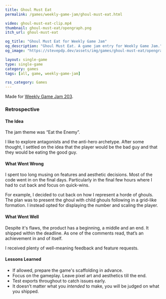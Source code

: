 ```yaml
---
title: Ghoul Must Eat
permalink: /games/weekly-game-jam/ghoul-must-eat.html

video: ghoul-must-eat-clip.mp4
thumbnail: ghoul-must-eat/opengraph.png
itch_url: ghoul-must-eat

og_title: "Ghoul Must Eat for Weekly Game Jam"
og_description: "Ghoul Must Eat. A game jam entry for Weekly Game Jam."
og_image: "https://stevepdp.dev/assets/img/games/ghoul-must-eat/opengraph.png"

layout: single-game
type: single-game
category: games
tags: [all, game, weekly-game-jam]

rss_category: Games
---
```


Made for <a href="https://itch.io/jam/weekly-game-jam-203" rel="noopener" target="_blank">Weekly Game Jam 203</a>.

### Retrospective

#### The Idea

The jam theme was &ldquo;Eat the Enemy&rdquo;.

I like to explore antagonists and the anti-hero archetype. After some thought, I settled on the idea that the player would be the bad guy and that they would be eating the good guy.

#### What Went Wrong

I spent too long musing on features and aesthetic decisions. Most of the code went in on the final days. Particularly in the final few hours where I had to cut back and focus on quick-wins.

For example, I decided to cut back on how I represent a horde of ghouls. The plan was to present the ghoul with child ghouls following in a grid-like formation. I instead opted for displaying the number and scaling the player.

#### What Went Well

Despite it&apos;s flaws, the product has a beginning, a middle and an end. It shipped within the deadline. As one of the comments read, that’s an achievement in and of itself.

I received plenty of well-meaning feedback and feature requests.

#### Lessons Learned

* If allowed, prepare the game&apos;s scaffolding in advance.
* Focus on the gameplay. Leave pixel art and aesthetics till the end.
* Test exports throughout to catch issues early.
* It doesn’t matter what you <em>intended</em> to make, you will be judged on what you shipped.
